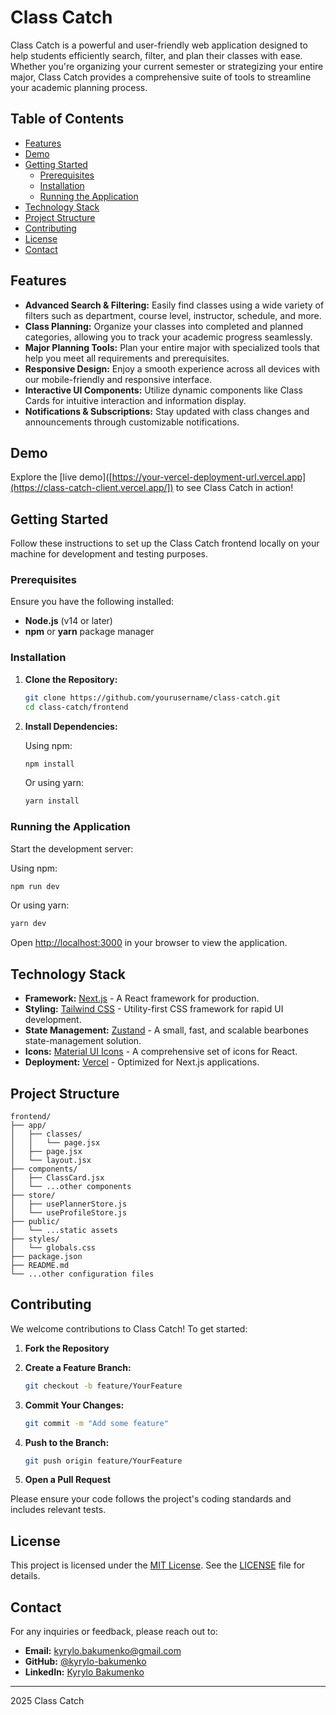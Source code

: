 # Class Catch

Class Catch is a powerful and user-friendly web application designed to help students efficiently search, filter, and plan their classes with ease. Whether you're organizing your current semester or strategizing your entire major, Class Catch provides a comprehensive suite of tools to streamline your academic planning process.

## Table of Contents

- [Features](#features)
- [Demo](#demo)
- [Getting Started](#getting-started)
  - [Prerequisites](#prerequisites)
  - [Installation](#installation)
  - [Running the Application](#running-the-application)
- [Technology Stack](#technology-stack)
- [Project Structure](#project-structure)
- [Contributing](#contributing)
- [License](#license)
- [Contact](#contact)

## Features

- **Advanced Search & Filtering:** Easily find classes using a wide variety of filters such as department, course level, instructor, schedule, and more.
- **Class Planning:** Organize your classes into completed and planned categories, allowing you to track your academic progress seamlessly.
- **Major Planning Tools:** Plan your entire major with specialized tools that help you meet all requirements and prerequisites.
- **Responsive Design:** Enjoy a smooth experience across all devices with our mobile-friendly and responsive interface.
- **Interactive UI Components:** Utilize dynamic components like Class Cards for intuitive interaction and information display.
- **Notifications & Subscriptions:** Stay updated with class changes and announcements through customizable notifications.

## Demo

Explore the [live demo]([https://your-vercel-deployment-url.vercel.app](https://class-catch-client.vercel.app/]) to see Class Catch in action!

## Getting Started

Follow these instructions to set up the Class Catch frontend locally on your machine for development and testing purposes.

### Prerequisites

Ensure you have the following installed:

- **Node.js** (v14 or later)
- **npm** or **yarn** package manager

### Installation

1. **Clone the Repository:**

   ```bash
   git clone https://github.com/yourusername/class-catch.git
   cd class-catch/frontend
   ```

2. **Install Dependencies:**

   Using npm:

   ```bash
   npm install
   ```

   Or using yarn:

   ```bash
   yarn install
   ```

### Running the Application

Start the development server:

Using npm:

```bash
npm run dev
```

Or using yarn:

```bash
yarn dev
```

Open [http://localhost:3000](http://localhost:3000) in your browser to view the application.

## Technology Stack

- **Framework:** [Next.js](https://nextjs.org) - A React framework for production.
- **Styling:** [Tailwind CSS](https://tailwindcss.com) - Utility-first CSS framework for rapid UI development.
- **State Management:** [Zustand](https://zustand-demo.pmnd.rs/) - A small, fast, and scalable bearbones state-management solution.
- **Icons:** [Material UI Icons](https://mui.com/components/icons/) - A comprehensive set of icons for React.
- **Deployment:** [Vercel](https://vercel.com) - Optimized for Next.js applications.

## Project Structure

```
frontend/
├── app/
│   ├── classes/
│   │   └── page.jsx
│   ├── page.jsx
│   └── layout.jsx
├── components/
│   ├── ClassCard.jsx
│   └── ...other components
├── store/
│   ├── usePlannerStore.js
│   └── useProfileStore.js
├── public/
│   └── ...static assets
├── styles/
│   └── globals.css
├── package.json
├── README.md
└── ...other configuration files
```

## Contributing

We welcome contributions to Class Catch! To get started:

1. **Fork the Repository**

2. **Create a Feature Branch:**

   ```bash
   git checkout -b feature/YourFeature
   ```

3. **Commit Your Changes:**

   ```bash
   git commit -m "Add some feature"
   ```

4. **Push to the Branch:**

   ```bash
   git push origin feature/YourFeature
   ```

5. **Open a Pull Request**

Please ensure your code follows the project's coding standards and includes relevant tests.

## License

This project is licensed under the [MIT License](LICENSE). See the [LICENSE](LICENSE) file for details.

## Contact

For any inquiries or feedback, please reach out to:

- **Email:** kyrylo.bakumenko@gmail.com
- **GitHub:** [@kyrylo-bakumenko](https://github.com/kyrylo-bakumenko)
- **LinkedIn:** [Kyrylo Bakumenko](https://www.linkedin.com/in/kyrylo-bakumenko)

---
2025 Class Catch
